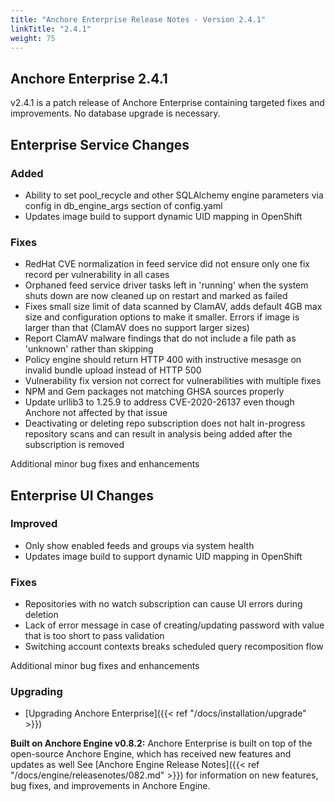 ```yaml
---
title: "Anchore Enterprise Release Notes - Version 2.4.1"
linkTitle: "2.4.1"
weight: 75
---
```


## Anchore Enterprise 2.4.1

v2.4.1 is a patch release of Anchore Enterprise containing targeted fixes and improvements. No database upgrade is necessary.

## Enterprise Service Changes

### Added

+ Ability to set pool_recycle and other SQLAlchemy engine parameters via config in db_engine_args section of config.yaml 
+ Updates image build to support dynamic UID mapping in OpenShift

### Fixes 

+ RedHat CVE normalization in feed service did not ensure only one fix record per vulnerability in all cases
+ Orphaned feed service driver tasks left in 'running' when the system shuts down are now cleaned up on restart and marked as failed
+ Fixes small size limit of data scanned by ClamAV, adds default 4GB max size and configuration options to make it smaller. Errors if image is larger than that (ClamAV does no support larger sizes)
+ Report ClamAV malware findings that do not include a file path as 'unknown' rather than skipping
+ Policy engine should return HTTP 400 with instructive mesasge on invalid bundle upload instead of HTTP 500
+ Vulnerability fix version not correct for vulnerabilities with multiple fixes
+ NPM and Gem packages not matching GHSA sources properly
+ Update urllib3 to 1.25.9 to address CVE-2020-26137 even though Anchore not affected by that issue
+ Deactivating or deleting repo subscription does not halt in-progress repository scans and can result in analysis being added after the subscription is removed

Additional minor bug fixes and enhancements

## Enterprise UI Changes

### Improved

+ Only show enabled feeds and groups via system health
+ Updates image build to support dynamic UID mapping in OpenShift 

### Fixes

+ Repositories with no watch subscription can cause UI errors during deletion
+ Lack of error message in case of creating/updating password with value that is too short to pass validation
+ Switching account contexts breaks scheduled query recomposition flow

Additional minor bug fixes and enhancements


### Upgrading

* [Upgrading Anchore Enterprise]({{< ref "/docs/installation/upgrade" >}})

**Built on Anchore Engine v0.8.2:** Anchore Enterprise is built on top of the open-source Anchore Engine, which has received new features and updates as well See [Anchore Engine Release Notes]({{< ref "/docs/engine/releasenotes/082.md" >}}) for information on new features, bug fixes, and improvements in Anchore Engine.
